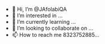 - 👋 Hi, I’m @JAfolabiQA
- 👀 I’m interested in ...
- 🌱 I’m currently learning ...
- 💞️ I’m looking to collaborate on ...
- 📫 How to reach me 8323752885...

<!---
JAfolabiQA/JAfolabiQA is a ✨ special ✨ repository because its `README.md` (this file) appears on your GitHub profile.
You can click the Preview link to take a look at your changes.
--->
